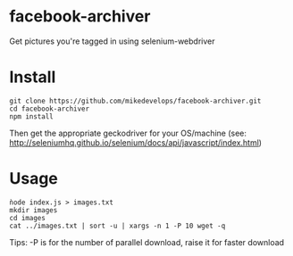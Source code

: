 # facebook-archiver
Get pictures you're tagged in using selenium-webdriver


# Install
```
git clone https://github.com/mikedevelops/facebook-archiver.git
cd facebook-archiver
npm install
```
Then get the appropriate geckodriver for your OS/machine (see: http://seleniumhq.github.io/selenium/docs/api/javascript/index.html)


# Usage
```shell
ǹode index.js > images.txt
mkdir images
cd images
cat ../images.txt | sort -u | xargs -n 1 -P 10 wget -q
```

Tips: -P is for the number of parallel download, raise it for faster download
